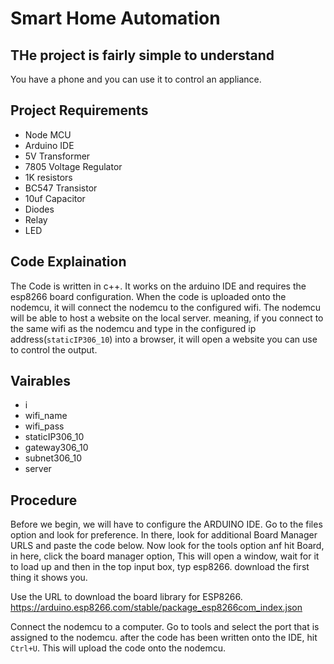# Smart Home Automation
## THe project is fairly simple to understand
You have a phone and you can use it to control an appliance.

## Project Requirements
- Node MCU
- Arduino IDE
- 5V Transformer
- 7805 Voltage Regulator
- 1K resistors
- BC547 Transistor
- 10uf Capacitor
- Diodes
- Relay
- LED

## Code Explaination

The Code is written in c++.
It works on the arduino IDE and requires the esp8266 board configuration.
When the code is uploaded onto the nodemcu, it will connect the nodemcu to the configured wifi. The nodemcu will be able to host a website on the local server.
meaning, if you connect to the same wifi as the nodemcu and type in the configured
ip address(`staticIP306_10`) into a browser, it will open a website you can use to
control the output.

## Vairables
- i
- wifi_name
- wifi_pass
- staticIP306_10
- gateway306_10
- subnet306_10
- server


## Procedure
Before we begin, we will have to configure the ARDUINO IDE.
Go to the files option and look for preference. In there, look for additional Board Manager URLS and paste the code below.
Now look for the tools option anf hit Board, in here, click the board manager option,
This will open a window, wait for it to load up and then in the top input box, typ esp8266.
download the first thing it shows you.

Use the URL to download the board library for ESP8266.
https://arduino.esp8266.com/stable/package_esp8266com_index.json

Connect the nodemcu to a computer.
Go to tools and select the port that is assigned to the nodemcu.
after the code has been written onto the IDE, hit `Ctrl+U`. This will upload the code onto the nodemcu.


